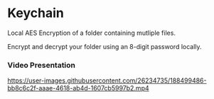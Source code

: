 # Keychain

Local AES Encryption of a folder containing mutliple files.

Encrypt and decrypt your folder using an 8-digit password locally.

### Video Presentation

https://user-images.githubusercontent.com/26234735/188499486-bb8c6c2f-aaae-4618-ab4d-1607cb5997b2.mp4

